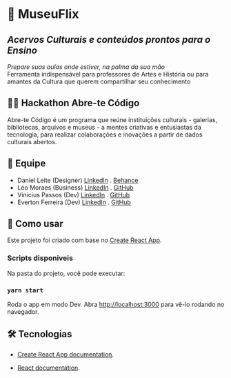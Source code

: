 # 🔶 MuseuFlix
## *Acervos Culturais e conteúdos prontos para o Ensino*
*Prepare suas aulas onde estiver, na palma da sua mão*<br />
Ferramenta indispensável para professores de Artes e História ou para amantes da Cultura que querem compartilhar seu conhecimento

## 🐱‍🏍 Hackathon Abre-te Código
Abre-te Código é um programa que reúne instituições culturais - galerias, bibliotecas, arquivos e museus - a mentes criativas e entusiastas da tecnologia, para realizar colaborações e inovações a partir de dados culturais abertos.

## 💪 Equipe
  - Daniel Leite (Designer)  [LinkedIn](https://www.linkedin.com/in/daniel-leite-aa17b843/) . [Behance](https://www.behance.net/danielrodrigo)
  - Léo Moraes (Business) [LinkedIn](https://www.linkedin.com/in/leohmoraes/) . [GitHub](https://github.com/leohmoraes)
  - Vinicius Passos (Dev) [LinkedIn](https://www.linkedin.com/in/vtpa/) . [GitHub](https://github.com/vtpa)
  - Everton Ferreira (Dev) [LinkedIn](https://linkedin.com/in/EvertonFerreira96) . [GitHub](https://github.com/EvertonFerreira96)

## 🚀 Como usar

Este projeto foi criado com base no [Create React App](https://github.com/facebook/create-react-app).

### Scripts disponiveis

Na pasta do projeto, você pode executar:

### `yarn start`

Roda o app em modo Dev. 
Abra [http://localhost:3000](http://localhost:3000) para vê-lo rodando no navegador.


## 🛠 Tecnologias

-  [Create React App documentation](https://facebook.github.io/create-react-app/docs/getting-started).

- [React documentation](https://reactjs.org/).
